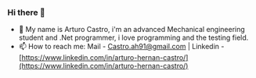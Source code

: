 ### Hi there 👋
- 💬 My name is Arturo Castro, i'm an advanced Mechanical engineering student and .Net programmer, i love programming and the testing field.
- 📫 How to reach me: Mail - Castro.ah91@gmail.com | Linkedin - [https://www.linkedin.com/in/arturo-hernan-castro/](https://www.linkedin.com/in/arturo-hernan-castro/)
<!--
**Arturo-Castro/Arturo-Castro** is a ✨ _special_ ✨ repository because its `README.md` (this file) appears on your GitHub profile.

Here are some ideas to get you started:

- 🔭 I’m currently working on ...
- 🌱 I’m currently learning ...
- 👯 I’m looking to collaborate on ...
- 🤔 I’m looking for help with ...
- 💬 Ask me about ...
- 📫 How to reach me: ...
- 😄 Pronouns: ...
- ⚡ Fun fact: ...
-->
